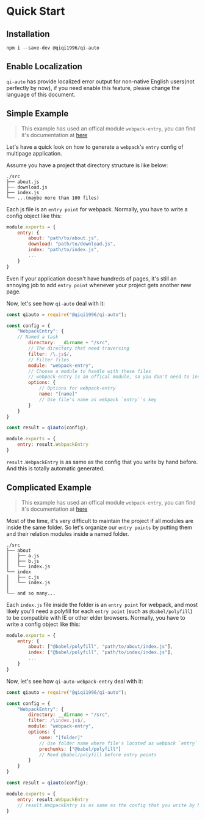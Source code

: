 # Quick Start

## Installation

```
npm i --save-dev @qiqi1996/qi-auto
```

## Enable Localization

`qi-auto` has provide localized error output for non-native English users(not perfectly by now), if you need enable this feature, please change the language of this document.

## Simple Example

> This example has used an offical module `webpack-entry`, you can find it's documentation at [here](../modules/webpack-entry.md)

Let's have a quick look on how to generate a `webpack`'s `entry` config of multipage application.

Assume you have a project that directory structure is like below:

```
./src
├── about.js
├── download.js
├── index.js
└── ...(maybe more than 100 files)
```

Each js file is an `entry point` for webpack. Normally, you have to write a config object like this:

```javascript
module.exports = {
    entry: {
        about: "path/to/about.js",
        download: "path/to/download.js",
        index: "path/to/index.js",
        ...
    }
}
```

Even if your application doesn't have hundreds of pages, it's still an annoying job to add `entry point` whenever your project gets another new page.

Now, let's see how `qi-auto` deal with it:

```javascript
const qiauto = require("@qiqi1996/qi-auto");

const config = {
    "WebpackEntry": {
    // Named a task
        directory: __dirname + "/src",
        // The directory that need traversing 
        filter: /\.js$/,
        // Filter files
        module: "webpack-entry",
        // Choose a module to handle with these files
        // webpack-entry is an offical module, so you don't need to install it
        options: {
            // Options for webpack-entry
            name: "[name]"
            // Use file's name as webpack `entry`'s key
        }
    }
}

const result = qiauto(config);

module.exports = {
    entry: result.WebpackEntry
}
```

`result.WebpackEntry` is as same as the config that you write by hand before. And this is totally automatic generated.

## Complicated Example
> This example has used an offical module `webpack-entry`, you can find it's documentation at [here](../modules/webpack-entry.md)

Most of the time, it's very difficult to maintain the project if all modules are inside the same folder. So let's organize our `entry points` by putting them and their relation modules inside a named folder.

```
./src
├── about
│   ├── a.js
│   ├── b.js
│   └── index.js
└── index
│   ├── c.js
│   └── index.js
│
└── and so many...
```

Each `index.js` file inside the folder is an `entry point` for webpack, and most likely you'll need a polyfill for each `entry point` (such as `@babel/polyfill`) to be compatible with IE or other elder browsers. Normally, you have to write a config object like this:

```javascript
module.exports = {
    entry: {
        about: ["@babel/polyfill", "path/to/about/index.js"],
        index: ["@babel/polyfill", "path/to/index/index.js"],
        ...
    }
}
```

Now, let's see how `qi-auto-webpack-entry` deal with it:

```javascript
const qiauto = require("@qiqi1996/qi-auto");

const config = {
    "WebpackEntry": {
        directory: __dirname + "/src",
        filter: /\index.js$/,
        module: "webpack-entry",
        options: {
            name: "[folder]"
            // Use folder name where file's located as webpack `entry`'s key
            prechunks: ["@babel/polyfill"]
            // Need @babel/polyfill before entry points
        }
    }
}

const result = qiauto(config);

module.exports = {
    entry: result.WebpackEntry
    // result.WebpackEntry is as same as the config that you write by hand before. And this is totally automatic generated.
}
```